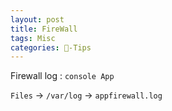 ```yaml
---
layout: post
title: FireWall  
tags: Misc
categories: -Tips
---
```


Firewall log : `console App`

`Files` → `/var/log` → `appfirewall.log`


